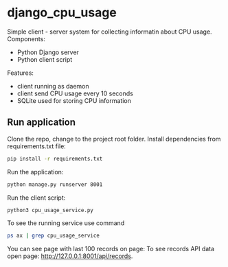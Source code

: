 # django_cpu_usage

Simple client - server system for collecting informatin about CPU usage.
Components:
- Python Django server
- Python client script

Features:
- client running as daemon
- client send CPU usage every 10 seconds
- SQLite used for storing CPU information

## Run application
Clone the repo, change to the project root folder. Install dependencies from requirements.txt file:

```bash
pip install -r requirements.txt
```
Run the application:
```bash
python manage.py runserver 8001
```

Run the client script:
```bash
python3 cpu_usage_service.py
```
To see the running service use command
```bash
ps ax | grep cpu_usage_service
```
You can see page with last 100 records on page: 
To see records API data open page:  http://127.0.0.1:8001/api/records.
